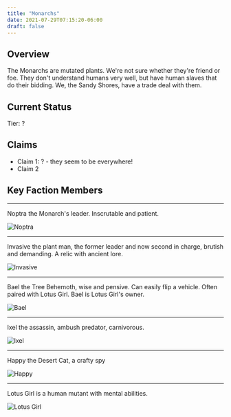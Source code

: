 ```yaml
---
title: "Monarchs"
date: 2021-07-29T07:15:20-06:00
draft: false
---
```


## Overview

The Monarchs are mutated plants. We're not sure whether they're friend or foe. They don't understand humans very well, but have human slaves that do their bidding. We, the Sandy Shores, have a trade deal with them.

## Current Status

Tier: ?

## Claims

* Claim 1: ? - they seem to be everywhere!
* Claim 2

## Key Faction Members

----

Noptra the Monarch's leader. Inscrutable and patient.

![Noptra](<Noptra leader monarchs.jpg>)

----

Invasive the plant man, the former leader and now second in charge, brutish and demanding. A relic with ancient lore. 

![Invasive](<Invasive the Old.jpg>)

----

Bael the Tree Behemoth, wise and pensive.  Can easily flip a vehicle. Often paired with Lotus Girl. Bael is Lotus Girl's owner. 

![Bael](<Bael the wise tree.jpg>)

----

Ixel the assassin, ambush predator,  carnivorous. 

![Ixel](<Ixel the Vampire Bush.jpg>)

----

Happy the Desert Cat, a crafty spy

![Happy](<Happy the DesertCat.jpg>)

----

Lotus Girl is a human mutant with mental abilities.

![Lotus Girl](<Lotus Girl.jpg>)